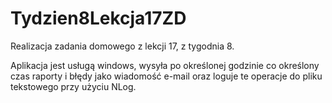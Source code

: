 # Tydzien8Lekcja17ZD
Realizacja zadania domowego z lekcji 17, z tygodnia 8.

Aplikacja jest usługą windows, wysyła po określonej godzinie co określony czas raporty i błędy jako wiadomość e-mail oraz loguje te operacje do pliku tekstowego przy użyciu NLog.
